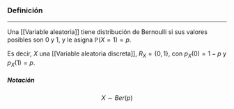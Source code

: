 ### Definición
---
Una [[Variable aleatoria]] tiene distribución de Bernoulli si sus valores posibles son $0$ y $1$, y le asigna $\mathbb{P}(X = 1) = p$. 

Es decir, $X$ una [[Variable aleatoria discreta]], $R_X = \{0, 1\}$, con $p_X(0) = 1 - p$ y $p_X(1) = p$.


##### Notación
$$ X \sim Ber(p) $$
